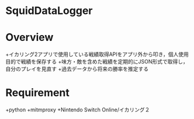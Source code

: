 # SquidDataLogger
# Overview
+イカリング2アプリで使用している戦績取得APIをアプリ外から叩き，個人使用目的で戦績を保存する
+味方・敵を含めた戦績を定期的にJSON形式で取得し，自分のプレイを見直す
+過去データから将来の勝率を推定する
# Requirement
+python
+mitmproxy
+Nintendo Switch Online/イカリング２
